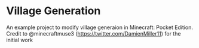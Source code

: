 # Village Generation
An example project to modify village generaion in Minecraft: Pocket Edition.
Credit to @minecraftmuse3 (https://twitter.com/DamienMiller11) for the initial work
